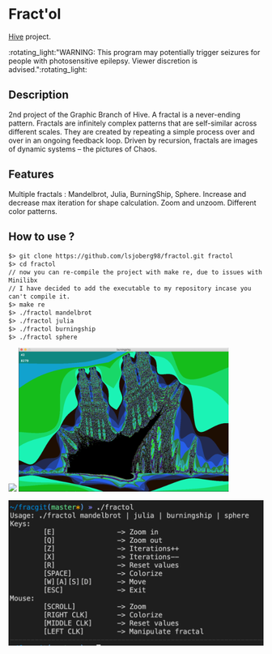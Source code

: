 
# Fract'ol
[Hive](https://www.hive.fi/en/) project.

<p float="center"> :rotating_light:"WARNING: This program may potentially trigger seizures for people with photosensitive epilepsy. Viewer discretion is advised.":rotating_light:

## Description

2nd project of the Graphic Branch of Hive.
A fractal is a never-ending pattern. Fractals are infinitely complex patterns that are self-similar across different scales. They are created by repeating a simple process over and over in an ongoing feedback loop. Driven by recursion, fractals are images of dynamic systems – the pictures of Chaos.

## Features

Multiple fractals : Mandelbrot, Julia, BurningShip, Sphere.
Increase and decrease max iteration for shape calculation.
Zoom and unzoom.
Different color patterns.

## How to use ?

```
$> git clone https://github.com/lsjoberg98/fractol.git fractol
$> cd fractol
// now you can re-compile the project with make re, due to issues with Minilibx 
// I have decided to add the executable to my repository incase you can't compile it.
$> make re
$> ./fractol mandelbrot
$> ./fractol julia
$> ./fractol burningship
$> ./fractol sphere
```

<p float="left">
  <img src="/screens/Screen1.png" width="415" />
  <img src="/screens/Screen3.png" width="415"/>
</p>
<img src="/screens/Screen2.png" width="830"/> 

